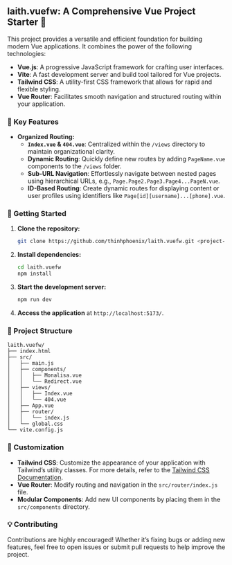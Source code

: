 ## laith.vuefw: A Comprehensive Vue Project Starter 🚀

This project provides a versatile and efficient foundation for building modern Vue applications. It combines the power of the following technologies:

- **Vue.js**: A progressive JavaScript framework for crafting user interfaces.
- **Vite**: A fast development server and build tool tailored for Vue projects.
- **Tailwind CSS**: A utility-first CSS framework that allows for rapid and flexible styling.
- **Vue Router**: Facilitates smooth navigation and structured routing within your application.

### 🔑 Key Features

- **Organized Routing:**
  - **`Index.vue` & `404.vue`**: Centralized within the `/views` directory to maintain organizational clarity.
  - **Dynamic Routing**: Quickly define new routes by adding `PageName.vue` components to the `/views` folder.
  - **Sub-URL Navigation**: Effortlessly navigate between nested pages using hierarchical URLs, e.g., `Page.Page2.Page3.Page4...PageN.vue`.
  - **ID-Based Routing**: Create dynamic routes for displaying content or user profiles using identifiers like `Page[id][username]...[phone].vue`.

### 🚀 Getting Started

1. **Clone the repository:**
   ```bash
   git clone https://github.com/thinhphoenix/laith.vuefw.git <project-name>
   ```

2. **Install dependencies:**
   ```bash
   cd laith.vuefw
   npm install
   ```

3. **Start the development server:**
   ```bash
   npm run dev
   ```

4. **Access the application** at `http://localhost:5173/`.

### 📂 Project Structure

```
laith.vuefw/
├── index.html
├── src/
│   ├── main.js
│   ├── components/
│   │   ├── Monalisa.vue
│   │   └── Redirect.vue
│   ├── views/
│   │   ├── Index.vue
│   │   └── 404.vue
│   ├── App.vue
│   ├── router/
│   │   └── index.js
│   └── global.css
└── vite.config.js
```

### 🎨 Customization

- **Tailwind CSS**: Customize the appearance of your application with Tailwind’s utility classes. For more details, refer to the [Tailwind CSS Documentation](https://tailwindcss.com/docs/).
- **Vue Router**: Modify routing and navigation in the `src/router/index.js` file.
- **Modular Components**: Add new UI components by placing them in the `src/components` directory.

### 💡 Contributing

Contributions are highly encouraged! Whether it’s fixing bugs or adding new features, feel free to open issues or submit pull requests to help improve the project.
